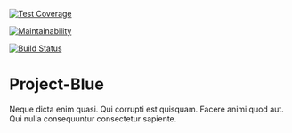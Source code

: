 [![Test Coverage](https://api.codeclimate.com/v1/badges/572d6152a343e7487544/test_coverage)](https://codeclimate.com/github/eze-nonso/Project-Blue/test_coverage)

[![Maintainability](https://api.codeclimate.com/v1/badges/572d6152a343e7487544/maintainability)](https://codeclimate.com/github/eze-nonso/Project-Blue/maintainability)

[![Build Status](https://travis-ci.org/eze-nonso/Project-Blue.svg?branch=develop)](https://travis-ci.org/eze-nonso/Project-Blue)

# Project-Blue
Neque dicta enim quasi. Qui corrupti est quisquam. Facere animi quod aut. Qui nulla consequuntur consectetur sapiente.
